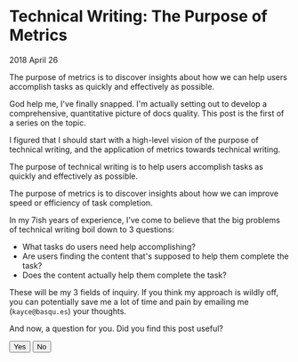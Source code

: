 # Technical Writing: The Purpose of Metrics

<time datetime="2018-04-26">2018 April 26</time>

<p id="summary">
  The purpose of metrics is to discover insights about how we can help users
  accomplish tasks as quickly and effectively as possible.
</p>

God help me, I've finally snapped. I'm actually setting out to develop a comprehensive,
quantitative picture of docs quality. This post is the first of a series on the topic.

I figured that I should start with a high-level vision of the purpose of technical writing,
and the application of metrics towards technical writing.

The purpose of technical writing is to help users accomplish tasks as quickly and
effectively as possible.

The purpose of metrics is to discover insights about how we can improve speed or efficiency
of task completion.

In my 7ish years of experience, I've come to believe that the big problems of technical
writing boil down to 3 questions:

* What tasks do users need help accomplishing?
* Are users finding the content that's supposed to help them complete the task?
* Does the content actually help them complete the task?

These will be my 3 fields of inquiry. If you think my approach is wildly off, you can
potentially save me a lot of time and pain by emailing me (`kayce@basqu.es`) your thoughts.

And now, a question for you. Did you find this post useful?

<button class="feedback" data-group="helpful" data-value="1">Yes</button>
<button class="feedback" data-group="helpful" data-value="0">No</button>
